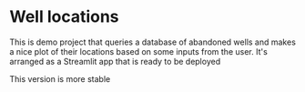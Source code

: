 # Well locations

This is demo project that queries a database of abandoned wells and makes a nice plot of their locations based on some inputs from the user.  It's arranged as a Streamlit app that is ready to be deployed

This version is more stable